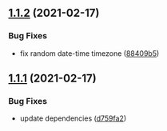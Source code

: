 ## [1.1.2](https://github.com/valverdealbo/reusable-json-schemas/compare/v1.1.1...v1.1.2) (2021-02-17)


### Bug Fixes

* fix random date-time timezone ([88409b5](https://github.com/valverdealbo/reusable-json-schemas/commit/88409b5131674583632a7bd42d9508deda38ba52))

## [1.1.1](https://github.com/valverdealbo/reusable-json-schemas/compare/v1.1.0...v1.1.1) (2021-02-17)


### Bug Fixes

* update dependencies ([d759fa2](https://github.com/valverdealbo/reusable-json-schemas/commit/d759fa292a0270a446901380258dc6dbebd416c0))
